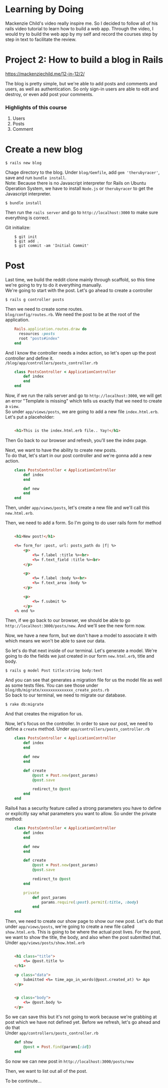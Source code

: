 # Learning by Doing 
Mackenzie Child's video really inspire me. So I decided to follow all of his rails video tutorial to learn how to build a web app. Through the video, I would try to build the web app by my self and record the courses step by step in text to facilitate the review.


# Project 2: How to build a blog in Rails     
https://mackenziechild.me/12-in-12/2/ 

The blog is pretty simple, but we're able to add posts and comments and users, as well as authentication. So only sign-in users are able to edit and destroy, or even add post your comments.

### Highlights of this course
1. Users
2. Posts
3. Comment

# Create a new blog
```console
$ rails new blog
```

Chage directory to the blog. Under `blog/Gemfile`, add `gem 'therubyracer'`, save and run `bundle install`.      
Note: Because there is no Javascript interpreter for Rails on Ubuntu Operation System, we have to install `Node.js` or `therubyracer` to get the Javascript interpreter.
```console
$ bundle install
```

Then run the `rails server` and go to `http://localhost:3000` to make sure everything is correct.

Git initialize:
```console
	$ git init
	$ git add .
	$ git commit -am 'Initial Commit'
```

# Post
Last time, we build the reddit clone mainly through scaffold, so this time we're going to try to do it everything manually.    
We're going to start with the post. Let's go ahead to create a controller
```console
$ rails g controller posts
```
Then we need to create some routes.     
`blog/config/routes.rb`. We need the post to be at the root of the application.    
```ruby
	Rails.application.routes.draw do
	  resources :posts
	  root "posts#index"
	end
```
And I know the controller needs a index action, so let's open up the post controller and define it.     
`/blog/app/controllers/posts_controller.rb`

```ruby
	class PostsController < ApplicationController
		def index
		end
	end
```

Now, if we run the rails server and go to `http://localhost:3000`, we will get an error "Template is missing" which tells us exactly that we need to create a `view`.     
So under `app/views/posts`, we are going to add a new file `index.html.erb`.
Let's put a placeholder:
```html

	<h1>This is the index.html.erb file.. Yay!</h1>
```
Then Go back to our browser and refresh, you'll see the index page.

Next, we want to have the ability to create new posts.     
To do that, let's start in our post controller and we're gonna add a new action.
```ruby
	class PostsController < ApplicationController
		def index
		end

		def new
		end
	end
```
Then, under `app/views/posts`, let's create a new file and we'll call this `new.html.erb`.

Then, we need to add a form. So I'm going to do user rails form for method
```html

	<h1>New post!</h1>

	<%= form_for :post, url: posts_path do |f| %>
		<p>
			<%= f.label :title %><br>
			<%= f.text_field :title %><br>
		</p>

		<p>
			<%= f.label :body %><br>
			<%= f.text_area :body %>
		</p>

		<p>
			<%= f.submit %>
		</p>	
	<% end %>
```

Then, if we go back to our browser, we should be able to go `http://localhost:3000/posts/new`. 
And we'll see the new form now.

Now, we have a new form, but we don't have a model to associate it with which means we won't be able to save our data.

So let's do that next inside of our terminal. Let's generate a model.
We're going to do the fields we just created in our form `new.html.erb`, title and body.
```console
$ rails g model Post title:string body:text
```
And you can see that generates a migration file for us the model file as well as some tests files. You can see those under `blog/db/migrate/xxxxxxxxxxxxxx_create_posts.rb`       
So back to our terminal, we need to migrate our database.
```console
$ rake db:migrate
```
And that creates the migration for us.

Now, let's focus on the controller.
In order to save our post, we need to define a `create` method.
Under `app/controllers/posts_controller.rb`

```ruby
	class PostsController < ApplicationController
		def index
		end

		def new
		end

		def create
			@post = Post.new(post_params)
			@post.save

			redirect_to @post
		end	
	end
```

Rails4 has a security feature called a strong parameters you have to define or explicitly say what parameters you want to allow.
So under the private method:
```ruby
	class PostsController < ApplicationController
		def index
		end

		def new
		end

		def create
			@post = Post.new(post_params)
			@post.save

			redirect_to @post
		end	

		private
			def post_params
				params.require(:post).permit(:title, :body)
			end
	end
```

Then, we need to create our show page to show our new post.
Let's do that under `app/views/posts`, we're going to create a new file called `show.html.erb`.
This is going to be where the actual post lives.
For the post, we want to show the title, the body, and also when the post submitted that.
Under `app/views/posts/show.html.erb`
```html

	<h1 class="title">
		<%= @post.title %>
	</h1>

	<p class="data">
		Submitted <%= time_ago_in_words(@post.created_at) %> Ago
	</p>


	<p class="body">
		<%= @post.body %>
	</p>
```
So we can save this but it's not going to work because we're grabbing at post which we have not defined yet.
Before we refresh, let's go ahead and do that     
Under `app/controllers/posts_controller.rb`
```ruby
	def show
		@post = Post.find(params[:id])
	end
```
So now we can new post in `http://localhost:3000/posts/new`

Then, we want to list out all of the post.

To be continute...